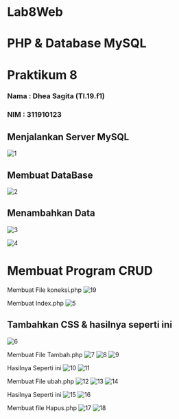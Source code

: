 # Lab8Web
# PHP & Database MySQL
# Praktikum 8
### Nama : Dhea Sagita (TI.19.f1)
### NIM : 311910123

## Menjalankan Server MySQL
![1](https://user-images.githubusercontent.com/81453793/120644874-04d8df80-c4a2-11eb-81a5-ecd83e37a8d8.jpg)

## Membuat DataBase
![2](https://user-images.githubusercontent.com/81453793/120645021-2d60d980-c4a2-11eb-864b-dc0a6fee2370.jpg)

## Menambahkan Data
![3](https://user-images.githubusercontent.com/81453793/120645104-3fdb1300-c4a2-11eb-921e-5026f255129e.jpg)

![4](https://user-images.githubusercontent.com/81453793/120645110-41a4d680-c4a2-11eb-9f25-b6aab72fdb12.jpg)

# Membuat Program CRUD
Membuat File koneksi.php
![19](https://user-images.githubusercontent.com/81453793/120646539-d52ad700-c4a3-11eb-9d20-87d9b3f9ea91.jpg)

Membuat Index.php
![5](https://user-images.githubusercontent.com/81453793/120645130-46698a80-c4a2-11eb-9973-f3ca77e598ee.jpg)

## Tambahkan CSS & hasilnya seperti ini
![6](https://user-images.githubusercontent.com/81453793/120645148-4a95a800-c4a2-11eb-99c6-2e486b4cbe36.jpg)

Membuat File Tambah.php
![7](https://user-images.githubusercontent.com/81453793/120645158-4cf80200-c4a2-11eb-93f3-5f5285d60c9d.jpg)
![8](https://user-images.githubusercontent.com/81453793/120645169-4ec1c580-c4a2-11eb-9efa-54b53552751b.jpg)
![9](https://user-images.githubusercontent.com/81453793/120645179-51bcb600-c4a2-11eb-9c98-0be3b0c86757.jpg)

Hasilnya Seperti ini
![10](https://user-images.githubusercontent.com/81453793/120645182-541f1000-c4a2-11eb-8390-38ed37c4fe2f.jpg)
![11](https://user-images.githubusercontent.com/81453793/120645188-55503d00-c4a2-11eb-8524-5513aad0793c.jpg)
 
 Membuat File ubah.php
![12](https://user-images.githubusercontent.com/81453793/120645196-57b29700-c4a2-11eb-80fe-aa649edfffb8.jpg)
![13](https://user-images.githubusercontent.com/81453793/120645205-5aad8780-c4a2-11eb-8f39-f35ceeade033.jpg)
![14](https://user-images.githubusercontent.com/81453793/120645212-5d0fe180-c4a2-11eb-8d8c-5cf96198504f.jpg)

Hasilnya Seperti ini
![15](https://user-images.githubusercontent.com/81453793/120645220-5f723b80-c4a2-11eb-84cd-40bf7d21c3b7.jpg)
![16](https://user-images.githubusercontent.com/81453793/120645226-613bff00-c4a2-11eb-8f7d-0e61ba4b9ffe.jpg)

Membuat file Hapus.php
![17](https://user-images.githubusercontent.com/81453793/120645283-71ec7500-c4a2-11eb-860f-b35c33544bf1.jpg)
![18](https://user-images.githubusercontent.com/81453793/120645289-731da200-c4a2-11eb-8dab-64a8183c6360.jpg)

